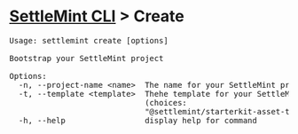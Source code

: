 <h1 id="home"><a href="../settlemint.md">SettleMint CLI</a> > Create</h1>

<pre>Usage: settlemint create [options]

Bootstrap your SettleMint project

Options:
  -n, --project-name &lt;name&gt;  The name for your SettleMint project
  -t, --template &lt;template&gt;  Thehe template for your SettleMint project
                             (choices:
                             &quot;@settlemint/starterkit-asset-tokenization&quot;)
  -h, --help                 display help for command
</pre>


